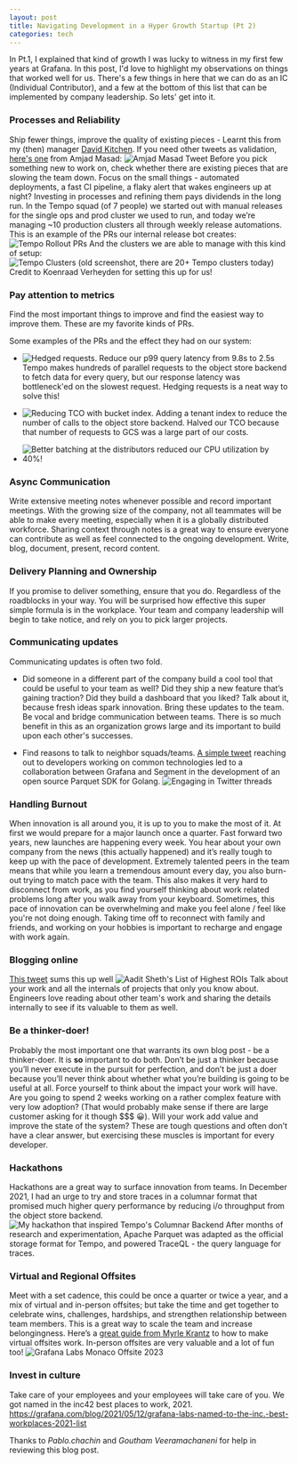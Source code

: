 ```yaml
---
layout: post
title: Navigating Development in a Hyper Growth Startup (Pt 2)
categories: tech
---
```


In Pt.1, I explained that kind of growth I was lucky to witness in my first few years at Grafana. In this post, I'd love to highlight my observations on things that worked well for us. There's a few things in here that we can do as an IC (Individual Contributor),
and a few at the bottom of this list that can be implemented by company leadership. So lets' get into it.

### Processes and Reliability
Ship fewer things, improve the quality of existing pieces - Learnt this from my (then) manager [David Kitchen](https://www.linkedin.com/in/deekitchen). If you need other tweets as validation, [here's one](https://twitter.com/amasad/status/1488713434208169986) from Amjad Masad:
![Amjad Masad Tweet](../../images/amjad_tweet.png)
Before you pick something new to work on, check whether there are existing pieces that are slowing the team down. Focus on the small things - automated deployments, a fast CI pipeline, a flaky alert that wakes engineers up at night? Investing in processes and refining them pays dividends in the long run.
In the Tempo squad (of 7 people) we started out with manual releases for the single ops and prod cluster we used to run, and today we’re managing ~10 production clusters all through weekly release automations. This is an example of the PRs our internal release bot creates:
![Tempo Rollout PRs](../../images/tempo_rollout_prs_1.png)
And the clusters we are able to manage with this kind of setup:
![Tempo Clusters (old screenshot, there are 20+ Tempo clusters today)](../../images/tempo_rollout_prs_2.png)
Credit to Koenraad Verheyden for setting this up for us!

### Pay attention to metrics
Find the most important things to improve and find the easiest way to improve them. These are my favorite kinds of PRs. 

Some examples of the PRs and the effect they had on our system:
- ![Hedged requests. Reduce our p99 query latency from 9.8s to 2.5s](../../images/hedged_requests.png)
Tempo makes hundreds of parallel requests to the object store backend to fetch data for every query, but our response latency was bottleneck'ed on the slowest request. Hedging requests is a neat way to solve this!

- ![Reducing TCO with bucket index](../../images/bucket_index.png).
Adding a tenant index to reduce the number of calls to the object store backend. Halved our TCO because that number of requests to GCS was a large part of our costs. 

- ![Better batching at the distributors reduced our CPU utilization by 40%!](../../images/cpu_optimisation.png)

### Async Communication
Write extensive meeting notes whenever possible and record important meetings. With the growing size of the company, not all teammates will be able to make every meeting, especially when it is a globally distributed workforce. 
Sharing context through notes is a great way to ensure everyone can contribute as well as feel connected to the ongoing development. Write, blog, document, present, record content.

### Delivery Planning and Ownership
If you promise to deliver something, ensure that you do. Regardless of the roadblocks in your way. You will be surprised how effective this super simple formula is in the workplace. 
Your team and company leadership will begin to take notice, and rely on you to pick larger projects.

### Communicating updates
Communicating updates is often two fold.

- Did someone in a different part of the company build a cool tool that could be useful to your team as well? Did they ship a new feature that’s gaining traction? Did they build a dashboard that you liked? Talk about it, because fresh ideas spark innovation.
Bring these updates to the team. Be vocal and bridge communication between teams. There is so much benefit in this as an organization grows large and its important to build upon each other's successes.

- Find reasons to talk to neighbor squads/teams. [A simple tweet](https://twitter.com/mrannanay/status/1480492206662111232) reaching out to developers working on common technologies led to a collaboration between Grafana and Segment in the development of an open source Parquet SDK for Golang. 
![Engaging in Twitter threads](../../images/twitter_thread.png)

### Handling Burnout

When innovation is all around you, it is up to you to make the most of it. At first we would prepare for a major launch once a quarter. Fast forward two years, new launches are happening every week. 
You hear about your own company from the news (this actually happened) and it’s really tough to keep up with the pace of development. 
Extremely talented peers in the team means that while you learn a tremendous amount every day, you also burn-out trying to match pace with the team. This also makes it very hard to disconnect from work, as you find yourself thinking about work related problems long after you walk away from your keyboard.
Sometimes, this pace of innovation can be overwhelming and make you feel alone / feel like you're not doing enough.
Taking time off to reconnect with family and friends, and working on your hobbies is important to recharge and engage with work again.

### Blogging online
[This tweet](https://twitter.com/aaditsh/status/1490374753554776075) sums this up well
![Aadit Sheth's List of Highest ROIs](../../images/blog_online_tweet.png)
Talk about your work and all the internals of projects that only you know about. Engineers love reading about other team's work and sharing the details internally to see if its valuable to them as well.

### Be a thinker-doer!

Probably the most important one that warrants its own blog post - be a thinker-doer. It is **so** important to do both. Don’t be just a thinker because you’ll never execute in the pursuit for perfection, and don’t be just a doer because you’ll never think about whether what you’re building is going to be useful at all. 
Force yourself to think about the impact your work will have. Are you going to spend 2 weeks working on a rather complex feature with very low adoption? (That would probably make sense if there are large customer asking for it though $$$ 😀). 
Will your work add value and improve the state of the system? These are tough questions and often don’t have a clear answer, but exercising these muscles is important for every developer.

### Hackathons

Hackathons are a great way to surface innovation from teams. In December 2021, I had an urge to try and store traces in a columnar format that promised much higher query performance by reducing i/o throughput from the object store backend.
![My hackathon that inspired Tempo's Columnar Backend](../../images/parquet_hackathon.png)
After months of research and experimentation, Apache Parquet was adapted as the official storage format for Tempo, and powered TraceQL - the query language for traces.

### Virtual and Regional Offsites
Meet with a set cadence, this could be once a quarter or twice a year, and a mix of virtual and in-person offsites; but take the time and get together to celebrate wins, challenges, hardships, and strengthen relationship between team members.
This is a great way to scale the team and increase belongingness. Here’s a [great guide from Myrle Krantz](https://grafana.com/blog/2022/01/13/virtual-offsite-ideas-that-work-how-the-grafana-cloud-team-brings-together-150-people-online/) to how to make virtual offsites work. 
In-person offsites are very valuable and a lot of fun too!
![Grafana Labs Monaco Offsite 2023](../../images/grafana_labs_monaco_offsite.png)


### Invest in culture
Take care of your employees and your employees will take care of you. We got named in the inc42 best places to work, 2021.
https://grafana.com/blog/2021/05/12/grafana-labs-named-to-the-inc.-best-workplaces-2021-list 



Thanks to _Pablo.chachin_ and _Goutham Veeramachaneni_ for help in reviewing this blog post.
